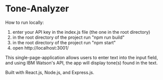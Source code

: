 # Tone-Analyzer
How to run locally: 
1) enter your API key in the index.js file (the one in the root directory)
2) in the root directory of the project run "npm run build"
3) in the root directory of the project run "npm start"
4) open http://localhost:3001/


This single-page-application allows users to enter text into the input field, and using IBM Watson's API,
the app will display tone(s) found in the text. 

Built with React.js, Node.js, and Express.js.

